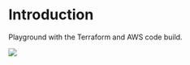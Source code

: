 # Introduction

Playground with the Terraform and AWS code build.


![](https://codebuild.eu-west-1.amazonaws.com/badges?uuid=eyJlbmNyeXB0ZWREYXRhIjoieXgxZW1MMWMrMDNXWDMyalltVnpiazBZeHE3OWJxWXJ2NzJxWUxOWmlaNE8wUG9Sc2Z0NmdYS3FxbFNJb0thQ2F0VXJlTkNNb0dHYTR6Sy9HWFFpUFZZPSIsIml2UGFyYW1ldGVyU3BlYyI6ImxYVU1lV2N3QktJTk85bkMiLCJtYXRlcmlhbFNldFNlcmlhbCI6MX0%3D&branch=master)
